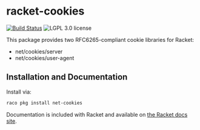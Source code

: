 # racket-cookies

[![Build Status](https://github.com/RenaissanceBug/racket-cookies/actions/workflows/push.yml/badge.svg)](https://github.com/Bogdanp/racket-cookies/actions/workflows/push.yml)
![LGPL 3.0 license](https://img.shields.io/badge/License-LGPL3.0-blue.svg)

This package provides two RFC6265-compliant cookie libraries for Racket:
 * net/cookies/server
 * net/cookies/user-agent

## Installation and Documentation

Install via:

```bash
raco pkg install net-cookies
```

Documentation is included with Racket and available on [the Racket docs site](http://docs.racket-lang.org/cookies/index.html).

